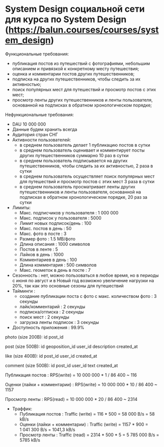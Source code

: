 # System Design социальной сети для курса по System Design (https://balun.courses/courses/system_design)

Функциональные требования:
- публикация постов из путешествий с фотографиями, небольшим описанием и привязкой к конкретному месту путешествия;
- оценка и комментарии постов других путешественников;
- подписка на других путешественников, чтобы следить за их активностью;
- поиск популярных мест для путешествий и просмотр постов с этих мест;
- просмотр ленты других путешественников и ленты пользователя, основанной на подписках в обратном хронологическом порядке;

Нефункциональные требования:
- DAU 10 000 000
- Данные будем хранить всегда
- Аудитория стран СНГ
- Активности пользователей:
	- в среднем пользователь делает 1 публикацию постов в сутки
	- в среднем пользователь оценивает и комментирует посты других путешественников суммарно 10 раз в сутки
	- в среднем пользователь подписывается на других путешественников, чтобы следить за их активностью, 2 раза в сутки
	- в среднем пользователь осуществляет поиск популярных мест для путешествий и просмотр постов с этих мест 3 раза в сутки
	- в среднем пользователь просматривает ленты других путешественников и ленты пользователя, основанной на подписках в обратном хронологическом порядке, 20 раз за сутки
- Лимиты:
  - Макс. подписчиков у пользователя : 1 000 000
  - Макс. подписок у пользователя : 5000
  - Лимит новых подписок/день : 100
  - Макс. постов в день : 50
  - Макс. фото в посте : 3
  - Размер фото : 1.5 MB/фото
  - Длина описания : 1000 символов
  - Постов в ленте : 5
  - Лайков в день : 1000
  - Комментариев в день	: 100
  - Длина комментария : 500 символов
  - Макс. геометок в день в посте : 7
- Сезонность : нет, можно пользоваться в любое время, но в периоды с июня по август и в Новый год возможно увеличение нагрузки на 20%, так как это основные сезоны для путешествий
- Тайминги :
  - создание публикации поста с фото с макс. количеством фото : 3 секунды
  - лайк/комментарий : 2 секунды
  - подписка/отписка : 2 секунды
  - поиск мест : 2 секунды
  - загрузка ленты подписок : 3 секунды
- Доступность приложения : 99.9% 


photo (size 200B):
id
post_id

post (size 500B):
id
geoposition_id
user_id
description
created_at

like (size 400B):
id
post_id
user_id
created_at

comment (size 500B):
id
post_id
user_id	
text
created_at

Публикация постов :
RPS(write) = 10 000 000 * 1 / 86 400 ~ 116 

Оценки (лайки + комментарии) :
RPS(write) = 10 000 000 * 10 / 86 400 ~ 1157

Просмотр ленты :
RPS(read) = 10 000 000 * 20 / 86 400 ~ 2314

- Траффик:
	- Публикация постов : Traffic (write) = 116 * 500 = 58 000 B/s = 58 kB/s
	- Оценки (лайки + комментарии) : Traffic (write) = 1157 * 900 = 1 041 300 B/s = 1041,3 kB/s
	- Просмотр ленты : Traffic (read) = 2314 * 500 * 5 = 5 785 000 B/s = 5785 kB/s